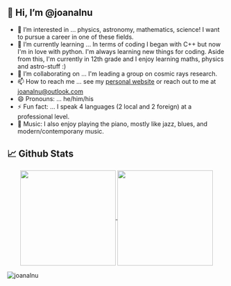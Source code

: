 👋 Hi, I’m @joanalnu
---

- 👀 I’m interested in ... physics, astronomy, mathematics, science! I want to pursue a career in one of these fields.
- 🌱 I’m currently learning ... In terms of coding I began with C++ but now I'm in love with python. I'm always learning new things for coding. Aside from this, I'm currently in 12th grade and I enjoy learning maths, physics and astro-stuff :)
- 💞️ I’m collaborating on ... I'm leading a group on cosmic rays research.
- 📫 How to reach me ... see my [personal website](https://joanalnu.github.io/) or reach out to me at [joanalnu@outlook.com](mailto:joanalnu@outlook.com)
- 😄 Pronouns: ... he/him/his
- ⚡ Fun fact: ... I speak 4 languages (2 local and 2 foreign) at a professional level.
- 🎹 Music: I also enjoy playing the piano, mostly like jazz, blues, and modern/contemporany music.

## 📈 Github Stats
<p align="center">
  <a href="https://github.com/joanalnu/github-readme-stats">
    <img align="center" src="https://github-readme-stats.vercel.app/api/top-langs/?username=joanalnu&langs_count=10&layout=compact&theme=midnight-purple&repo=github-readme-stats"  height=220  />
  </a>
  <a href="https://github.com/joanalnu/github-readme-stats">
    <img align="center" src="https://github-readme-stats.vercel.app/api?username=joanalnu&show_icons=true&theme=midnight-purple" height=220 />
  </a>
</p>
<p><img align="center" src="https://github-readme-streak-stats.herokuapp.com/?user=joanalnu&&theme=tokyonight" alt="joanalnu" /></p>

<!---
joanalnu/joanalnu is a ✨ special ✨ repository because its `README.md` (this file) appears on your GitHub profile.
You can click the Preview link to take a look at your changes.
--->
